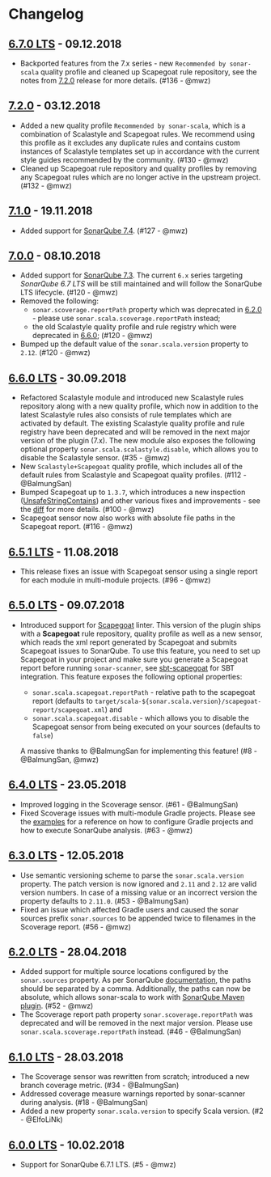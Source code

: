 Changelog
===
## [6.7.0 LTS](https://github.com/mwz/sonar-scala/releases/tag/v6.7.0) - 09.12.2018
- Backported features from the 7.x series - new `Recommended by sonar-scala` quality profile and cleaned up Scapegoat rule repository, see the notes from [7.2.0](https://github.com/mwz/sonar-scala/releases/tag/v7.2.0) release for more details. (#136 - @mwz)
## [7.2.0](https://github.com/mwz/sonar-scala/releases/tag/v7.2.0) - 03.12.2018
- Added a new quality profile `Recommended by sonar-scala`, which is a combination of Scalastyle and Scapegoat rules. We recommend using this profile as it excludes any duplicate rules and contains custom instances of Scalastyle templates set up in accordance with the current style guides recommended by the community. (#130 - @mwz)
- Cleaned up Scapegoat rule repository and quality profiles by removing any Scapegoat rules which are no longer active in the upstream project.  (#132 - @mwz)
## [7.1.0](https://github.com/mwz/sonar-scala/releases/tag/v7.1.0) - 19.11.2018
- Added support for [SonarQube 7.4](https://www.sonarqube.org/sonarqube-7-4). (#127 - @mwz)
## [7.0.0](https://github.com/mwz/sonar-scala/releases/tag/v7.0.0) - 08.10.2018
- Added support for [SonarQube 7.3](https://www.sonarqube.org/sonarqube-7-3). The current `6.x` series targeting *SonarQube 6.7 LTS* will be still maintained and will follow the SonarQube LTS lifecycle. (#120 - @mwz)
- Removed the following:
  - `sonar.scoverage.reportPath` property which was deprecated in [6.2.0](https://github.com/mwz/sonar-scala/releases/tag/v6.2.0) - please use `sonar.scala.scoverage.reportPath` instead;
  - the old Scalastyle quality profile and rule registry which were deprecated in [6.6.0](https://github.com/mwz/sonar-scala/releases/tag/v6.6.0); (#120 - @mwz)
- Bumped up the default value of the `sonar.scala.version` property to `2.12`. (#120 - @mwz)

## [6.6.0 LTS](https://github.com/mwz/sonar-scala/releases/tag/v6.6.0) - 30.09.2018
- Refactored Scalastyle module and introduced new Scalastyle rules repository along with a new quality profile, which now in addition to the latest Scalastyle rules also consists of rule templates which are activated by default. The existing Scalastyle quality profile and rule registry have been deprecated and will be removed in the next major version of the plugin (7.x). The new module also exposes the following optional property `sonar.scala.scalastyle.disable`, which allows you to disable the Scalastyle sensor. (#35 - @mwz)
- New `Scalastyle+Scapegoat` quality profile, which includes all of the default rules from Scalastyle and Scapegoat quality profiles. (#112 - @BalmungSan)
- Bumped Scapegoat up to `1.3.7`, which introduces a new inspection ([UnsafeStringContains](https://github.com/sksamuel/scapegoat/blob/v1.3.7/src/main/scala/com/sksamuel/scapegoat/inspections/string/UnsafeStringContains.scala)) and other various fixes and improvements - see the [diff](https://github.com/sksamuel/scapegoat/compare/v1.3.5...v1.3.7) for more details. (#100 - @mwz)
- Scapegoat sensor now also works with absolute file paths in the Scapegoat report. (#116 - @mwz)

## [6.5.1 LTS](https://github.com/mwz/sonar-scala/releases/tag/v6.5.1) - 11.08.2018
- This release fixes an issue with Scapegoat sensor using a single report for each module in multi-module projects. (#96 - @mwz)

## [6.5.0 LTS](https://github.com/mwz/sonar-scala/releases/tag/v6.5.0) - 09.07.2018
- Introduced support for [Scapegoat](https://github.com/sksamuel/scapegoat) linter. This version of the plugin ships with a **Scapegoat** rule repository, quality profile as well as a new sensor, which reads the xml report generated by Scapegoat and submits Scapegoat issues to SonarQube. To use this feature, you need to set up Scapegoat in your project and make sure you generate a Scapegoat report before running `sonar-scanner`, see [sbt-scapegoat](https://github.com/sksamuel/sbt-scapegoat) for SBT integration. This feature exposes the following optional properties:
  - `sonar.scala.scapegoat.reportPath` - relative path to the scapegoat report (defaults to `target/scala-${sonar.scala.version}/scapegoat-report/scapegoat.xml`) and
  - `sonar.scala.scapegoat.disable` - which allows you to disable the Scapegoat sensor from being executed on your sources (defaults to `false`)

  A massive thanks to @BalmungSan for implementing this feature! (#8 - @BalmungSan, @mwz)

## [6.4.0 LTS](https://github.com/mwz/sonar-scala/releases/tag/v6.4.0) - 23.05.2018
- Improved logging in the Scoverage sensor. (#61 - @BalmungSan)
- Fixed Scoverage issues with multi-module Gradle projects. Please see the [examples](https://github.com/mwz/sonar-scala/tree/master/examples) for a reference on how to configure Gradle projects and how to execute SonarQube analysis. (#63 - @mwz)

## [6.3.0 LTS](https://github.com/mwz/sonar-scala/releases/tag/v6.3.0) - 12.05.2018
- Use semantic versioning scheme to parse the `sonar.scala.version` property. The patch version is now ignored and `2.11` and `2.12` are valid version numbers. In case of a missing value or an incorrect version the property defaults to `2.11.0`. (#53 - @BalmungSan)
- Fixed an issue which affected Gradle users and caused the sonar sources prefix `sonar.sources` to be appended twice to filenames in the Scoverage report. (#56 - @mwz)

## [6.2.0 LTS](https://github.com/mwz/sonar-scala/releases/tag/v6.2.0) - 28.04.2018
- Added support for multiple source locations configured by the `sonar.sources` property. As per SonarQube [documentation](https://docs.sonarqube.org/display/SONAR/Analysis+Parameters), the paths should be separated by a comma. Additionally, the paths can now be absolute, which allows sonar-scala to work with [SonarQube Maven plugin](https://docs.sonarqube.org/display/SCAN/Analyzing+with+SonarQube+Scanner+for+Maven). (#52 - @mwz)
- The Scoverage report path property `sonar.scoverage.reportPath` was deprecated and will be removed in the next major version. Please use `sonar.scala.scoverage.reportPath` instead. (#46 - @BalmungSan)

## [6.1.0 LTS](https://github.com/mwz/sonar-scala/releases/tag/v6.1.0) - 28.03.2018
- The Scoverage sensor was rewritten from scratch; introduced a new branch coverage metric. (#34 - @BalmungSan)
- Addressed coverage measure warnings reported by sonar-scanner during analysis. (#18 - @BalmungSan)
- Added a new property `sonar.scala.version` to specify Scala version. (#2 - @ElfoLiNk)

## [6.0.0 LTS](https://github.com/mwz/sonar-scala/releases/tag/v6.0.0) - 10.02.2018
- Support for SonarQube 6.7.1 LTS. (#5 - @mwz)
